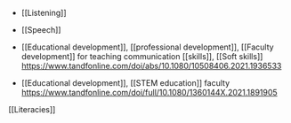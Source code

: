   - [[Listening]]
  - [[Speech]]

  - [[Educational development]],
    [[professional development]],
    [[Faculty development]] for teaching
    communication [[skills]],  [[Soft skills]]
    https://www.tandfonline.com/doi/abs/10.1080/10508406.2021.1936533

  - [[Educational development]],  [[STEM education]] faculty
    https://www.tandfonline.com/doi/full/10.1080/1360144X.2021.1891905

[[Literacies]]